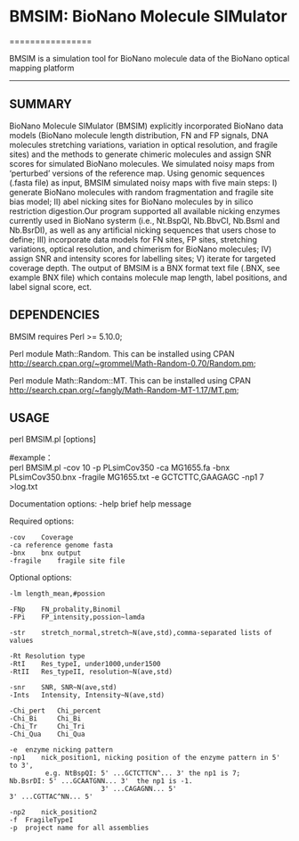 # BMSIM: BioNano Molecule SIMulator
================

BMSIM is a simulation tool for BioNano molecule data of the BioNano optical mapping platform

---------------


SUMMARY
---------------
BioNano Molecule SIMulator (BMSIM) explicitly incorporated BioNano data models (BioNano molecule length distribution, FN and FP signals, DNA molecules stretching variations, variation in optical resolution, and fragile sites) and the methods to generate chimeric molecules and assign SNR scores for simulated BioNano molecules. We simulated noisy maps from ‘perturbed’ versions of the reference map. Using genomic sequences (.fasta file) as input, BMSIM simulated noisy maps with five main steps: I) generate BioNano molecules with random fragmentation and fragile site bias model; II) abel nicking sites for BioNano molecules by in silico restriction digestion.Our program supported all available nicking enzymes currently used in BioNano systerm (i.e., Nt.BspQI, Nb.BbvCI, Nb.Bsml and Nb.BsrDI), as well as any artificial nicking sequences that users chose to define; III) incorporate data models for FN sites, FP sites, stretching variations, optical resolution, and chimerism for BioNano molecules; IV) assign SNR and intensity scores for labelling sites; V) iterate for targeted coverage depth. The output of BMSIM is a BNX format text file (.BNX, see example BNX file) which contains molecule map length, label positions, and label signal score, ect.

 
DEPENDENCIES
---------------
BMSIM requires Perl >= 5.10.0;

Perl module Math::Random. 
This can be installed using CPAN http://search.cpan.org/~grommel/Math-Random-0.70/Random.pm;

Perl module Math::Random::MT. 
This can be installed using CPAN http://search.cpan.org/~fangly/Math-Random-MT-1.17/MT.pm;

    
USAGE
---------------    
perl BMSIM.pl [options]

#example：                                
 perl BMSIM.pl -cov 10 -p PLsimCov350 -ca MG1655.fa -bnx PLsimCov350.bnx -fragile MG1655.txt -e GCTCTTC,GAAGAGC -np1 7 >log.txt

Documentation options:
 	-help	brief help message

Required options:
	
	-cov	Coverage
	-ca	reference genome fasta
	-bnx	bnx output
	-fragile	fragile site file

Optional options:

	-lm	length_mean,#possion
	
	-FNp	FN_probality,Binomil
	-FPi	FP_intensity,possion~lamda
	
	-str	stretch_normal,stretch~N(ave,std),comma-separated lists of values
	
	-Rt	Resolution type
	-RtI	Res_typeI, under1000,under1500
	-RtII	Res_typeII, resolution~N(ave,std)
	
	-snr	SNR, SNR~N(ave,std)
	-Ints	Intensity, Intensity~N(ave,std)
	
	-Chi_pert	Chi_percent
	-Chi_Bi		Chi_Bi
	-Chi_Tr		Chi_Tri
	-Chi_Qua	Chi_Qua
	
	-e	enzyme nicking pattern
	-np1	nick_position1, nicking position of the enzyme pattern in 5' to 3',
             e.g. NtBspQI: 5' ...GCTCTTCN^... 3' the np1 is 7;    Nb.BsrDI: 5' ...GCAATGNN... 3'  the np1 is -1.
                           3' ...CAGAGNN... 5'                              3' ...CGTTAC^NN... 5'
			 
	-np2	nick_position2
	-f	FragileTypeI
	-p	project name for all assemblies
	




